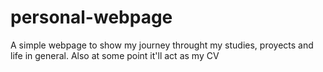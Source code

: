 # personal-webpage
A simple webpage to show my journey throught my studies, proyects and life in general. Also at some point it'll act as my CV
